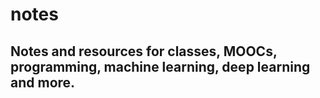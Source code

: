 # notes

## Notes and resources for classes, MOOCs, programming, machine learning, deep learning and more.
